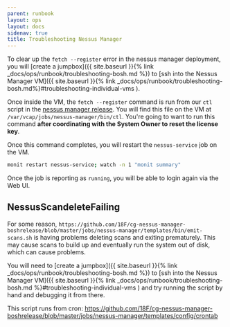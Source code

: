 ```yaml
---
parent: runbook
layout: ops
layout: docs
sidenav: true
title: Troubleshooting Nessus Manager
---
```


To clear up the `fetch --register` error in the nessus manager
deployment, you will [create a jumpbox]({{ site.baseurl }}{% link _docs/ops/runbook/troubleshooting-bosh.md %}) to [ssh into the Nessus Manager VM]({{ site.baseurl }}{% link _docs/ops/runbook/troubleshooting-bosh.md%}#troubleshooting-individual-vms ).

Once inside the VM, the `fetch --register` command is run from our `ctl` script
in the [nessus manager release][gh_nmr_ctl_script]. You will find this file on
the VM at `/var/vcap/jobs/nessus-manager/bin/ctl`. You're going to want to run
this command **after coordinating with the System Owner to reset the license key**.

[gh_nmr_ctl_script]: https://github.com/18F/cg-nessus-manager-boshrelease/blob/master/jobs/nessus-manager/templates/bin/ctl

Once this command completes, you will restart the `nessus-service` job on the
VM.

```sh
monit restart nessus-service; watch -n 1 "monit summary"
```


Once the job is reporting as `running`, you will be able to login again via the
Web UI.

## NessusScandeleteFailing

For some reason, `https://github.com/18F/cg-nessus-manager-boshrelease/blob/master/jobs/nessus-manager/templates/bin/emit-scans.sh`
is having problems deleting scans and exiting prematurely.  This may cause scans to build up and eventually run the system out of
disk, which can cause problems.

You will need to [create a jumpbox]({{ site.baseurl }}{% link _docs/ops/runbook/troubleshooting-bosh.md %})
to [ssh into the Nessus Manager VM]({{ site.baseurl }}{% link _docs/ops/runbook/troubleshooting-bosh.md %}#troubleshooting-individual-vms )
and try running the script by hand and debugging it from there. 

This script runs from cron: https://github.com/18F/cg-nessus-manager-boshrelease/blob/master/jobs/nessus-manager/templates/config/crontab

